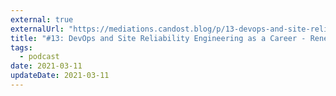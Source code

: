```yaml
---
external: true
externalUrl: "https://mediations.candost.blog/p/13-devops-and-site-reliability-engineering"
title: "#13: DevOps and Site Reliability Engineering as a Career - Rene Hernandez"
tags:
  - podcast
date: 2021-03-11
updateDate: 2021-03-11
---
```

